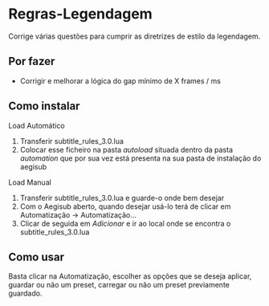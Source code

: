 Regras-Legendagem
==============================

Corrige várias questões para cumprir as diretrizes de estilo da legendagem.


Por fazer
-----------------
* Corrigir e melhorar a lógica do gap mínimo de X frames / ms


Como instalar
--------------

Load Automático

1. Transferir subtitle_rules_3.0.lua
2. Colocar esse ficheiro na pasta _autoload_ situada dentro da pasta _automation_ que por sua vez está presenta na sua pasta de instalação do aegisub


Load Manual

1. Transferir subtitle_rules_3.0.lua e guarde-o onde bem desejar
2. Com o Aegisub aberto, quando desejar usá-lo terá de clicar em Automatização -> Automatização...
3. Clicar de seguida em _Adicionar_ e ir ao local onde se encontra o subtitle_rules_3.0.lua


Como usar
---------

Basta clicar na Automatização, escolher as opções que se deseja aplicar, guardar ou não um preset, carregar ou não um preset previamente guardado.
